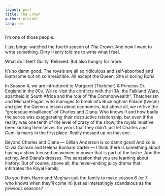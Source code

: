 ```yaml
---
layout: post
title: The Crown
author: Alkidel
lang: en
---
```


I’m one of those people.

I just binge-watched the fourth season of _The Crown_. And now I want to write
something. Dirty Henry told me to write what I feel.

What do I feel? Guilty. Relieved. But also hungry for more.

It’s so damn good. The royals are all so ridiculous and self-absorbed and
loathsome but oh so irresistible. All except the Queen. She is boring Boris.

In Season 4, we are introduced to Margaret (Thatcher) & Princess Di. England in
the 80s. We re-visit the conflicts with the IRA, the Falkland Wars, apartheid in
South Africa and the role of “the Commonwealth”, Thatcherism and Michael Fagan,
who manages to break into Buckingham Palace (twice!) and give the Queen a lesson
about economics, but above all, we re-live the “grotesque misalliance” of
Charles and Diana. Who knows if and how badly the series was exaggerating their
destructive relationship, but even if the reality was one tenth of the level of
crazy of the show, the royals must’ve been kicking themselves for years that
they didn’t just let Charles and Camilla marry in the first place. Really messed
up on that one.

Beyond Charles and Diana — Gillian Anderson is so damn good! And so is Olivia
Colman and Helena Bonham Carter — I think there is something about having a show
focused on women in power that is part of the lustre. And the acting. And
Diana’s dresses. The sensation that you are learning about history. But of
course, above all, the never-ending juicy drama that infiltrates the Royal
Family.

Do you think Harry and Meghan quit the family to make season 6 (or 7 - who knows
when they’ll come in) just as interestingly scandalous as the previous seasons?
